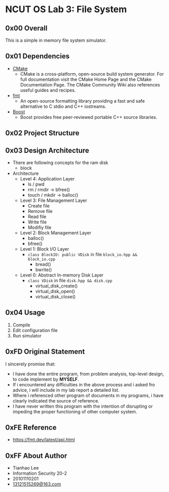 # NCUT OS Lab 3: File System

## 0x00 Overall 

This is a simple in memory file system simulator. 

## 0x01 Dependencies

- [CMake](https://github.com/Kitware/CMake)
  - CMake is a cross-platform, open-source build system generator. For full documentation visit the CMake Home Page and the CMake Documentation Page. The CMake Community Wiki also references useful guides and recipes.
- [fmt](https://github.com/fmtlib/fmt)
  -  An open-source formatting library providing a fast and safe alternative to C stdio and C++ iostreams.
- [Boost](https://www.boost.org/)
  - Boost provides free peer-reviewed portable C++ source libraries.

## 0x02 Project Structure

## 0x03 Design Architecture

- There are following concepts for the ram disk
  - block
- Architecture
  - Level 4: Application Layer
    - ls / pwd
    - rm / rmdir -> bfree()
    - touch / mkdir -> balloc()
  - Level 3: File Management Layer
    - Create file
    - Remove file
    - Read file
    - Write file
    - Modifiy file
  - Level 2: Block Management Layer
    - balloc()
    - bfree()
  - Level 1: Block I/O Layer
    - `class BlockIO: public VDisk` in file `block_io.hpp && block_io.cpp`
      - bread()
      - bwrite()
  - Level 0: Abstract In-memory Disk Layer
    - `class VDisk` in file `disk.hpp && disk.cpp`
      - virtual_disk_create()
      - virtual_disk_open()
      - virtual_disk_close()

## 0x04 Usage

1. Compile
2. Edit configuration file
3. Run simulator

## 0xFD Original Statement

I sincerely promise that: 

- I have done the entire program, from problem analysis, top-level design, to code implement by **MYSELF**. 
- If i encountered any difficulties in the above process and i asked fro advice, i will include in my lab report a detailed list. 
- Where i referenced other program of documents in my programs, i have clearly indicated the source of reference. 
- I have never written this program with the intention of disrupting or impeding the proper functioning of other computer system. 

## 0xFE Reference

- https://fmt.dev/latest/api.html

## 0xFF About Author

- Tianhao Lee
- Information Security 20-2
- 20101110201
- 13121515269@163.com
